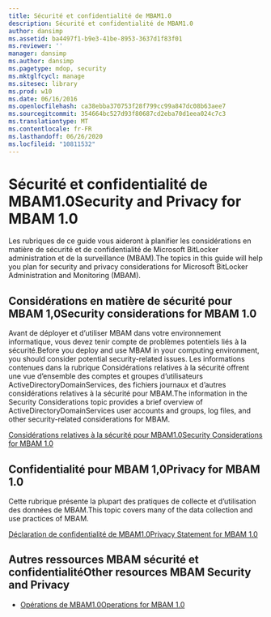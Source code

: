 ```yaml
---
title: Sécurité et confidentialité de MBAM1.0
description: Sécurité et confidentialité de MBAM1.0
author: dansimp
ms.assetid: ba4497f1-b9e3-41be-8953-3637d1f83f01
ms.reviewer: ''
manager: dansimp
ms.author: dansimp
ms.pagetype: mdop, security
ms.mktglfcycl: manage
ms.sitesec: library
ms.prod: w10
ms.date: 06/16/2016
ms.openlocfilehash: ca38ebba370753f28f799cc99a847dc08b63aee7
ms.sourcegitcommit: 354664bc527d93f80687cd2eba70d1eea024c7c3
ms.translationtype: MT
ms.contentlocale: fr-FR
ms.lasthandoff: 06/26/2020
ms.locfileid: "10811532"
---
```

# <span data-ttu-id="e24dd-103">Sécurité et confidentialité de MBAM1.0</span><span class="sxs-lookup"><span data-stu-id="e24dd-103">Security and Privacy for MBAM 1.0</span></span>


<span data-ttu-id="e24dd-104">Les rubriques de ce guide vous aideront à planifier les considérations en matière de sécurité et de confidentialité de Microsoft BitLocker administration et de la surveillance (MBAM).</span><span class="sxs-lookup"><span data-stu-id="e24dd-104">The topics in this guide will help you plan for security and privacy considerations for Microsoft BitLocker Administration and Monitoring (MBAM).</span></span>

## <span data-ttu-id="e24dd-105">Considérations en matière de sécurité pour MBAM 1,0</span><span class="sxs-lookup"><span data-stu-id="e24dd-105">Security considerations for MBAM 1.0</span></span>


<span data-ttu-id="e24dd-106">Avant de déployer et d’utiliser MBAM dans votre environnement informatique, vous devez tenir compte de problèmes potentiels liés à la sécurité.</span><span class="sxs-lookup"><span data-stu-id="e24dd-106">Before you deploy and use MBAM in your computing environment, you should consider potential security-related issues.</span></span> <span data-ttu-id="e24dd-107">Les informations contenues dans la rubrique Considérations relatives à la sécurité offrent une vue d’ensemble des comptes et groupes d’utilisateurs ActiveDirectoryDomainServices, des fichiers journaux et d’autres considérations relatives à la sécurité pour MBAM.</span><span class="sxs-lookup"><span data-stu-id="e24dd-107">The information in the Security Considerations topic provides a brief overview of ActiveDirectoryDomainServices user accounts and groups, log files, and other security-related considerations for MBAM.</span></span>

[<span data-ttu-id="e24dd-108">Considérations relatives à la sécurité pour MBAM1.0</span><span class="sxs-lookup"><span data-stu-id="e24dd-108">Security Considerations for MBAM 1.0</span></span>](security-considerations-for-mbam-10.md)

## <span data-ttu-id="e24dd-109">Confidentialité pour MBAM 1,0</span><span class="sxs-lookup"><span data-stu-id="e24dd-109">Privacy for MBAM 1.0</span></span>


<span data-ttu-id="e24dd-110">Cette rubrique présente la plupart des pratiques de collecte et d’utilisation des données de MBAM.</span><span class="sxs-lookup"><span data-stu-id="e24dd-110">This topic covers many of the data collection and use practices of MBAM.</span></span>

[<span data-ttu-id="e24dd-111">Déclaration de confidentialité de MBAM1.0</span><span class="sxs-lookup"><span data-stu-id="e24dd-111">Privacy Statement for MBAM 1.0</span></span>](privacy-statement-for-mbam-10.md)

## <span data-ttu-id="e24dd-112">Autres ressources MBAM sécurité et confidentialité</span><span class="sxs-lookup"><span data-stu-id="e24dd-112">Other resources MBAM Security and Privacy</span></span>


-   [<span data-ttu-id="e24dd-113">Opérations de MBAM1.0</span><span class="sxs-lookup"><span data-stu-id="e24dd-113">Operations for MBAM 1.0</span></span>](operations-for-mbam-10.md)

 

 





